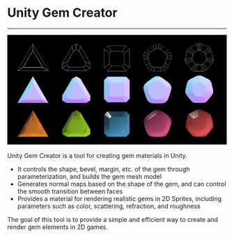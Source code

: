 # Unity Gem Creator

---
![Unity Gem Creator](gems.png)

Unity Gem Creator is a tool for creating gem materials in Unity.  
* It controls the shape, bevel, margin, etc. 
of the gem through parameterization, and builds the gem mesh model
* Generates normal maps based on the shape of the gem, 
and can control the smooth transition between faces
* Provides a material for rendering realistic gems in 2D Sprites,
including parameters such as color, scattering, refraction, and roughness

The goal of this tool is to provide a simple and efficient way to create and render gem elements in 2D games.


